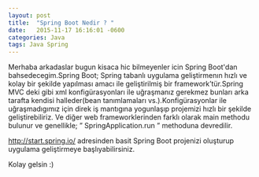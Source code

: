 ```yaml
---
layout: post
title:  "Spring Boot Nedir ? "
date:   2015-11-17 16:16:01 -0600
categories: Java
tags: Java Spring
---
```


Merhaba arkadaslar bugun kisaca hic bilmeyenler icin Spring Boot'dan bahsedecegim.Spring Boot;
Spring tabanlı uygulama geliştirmenın hızlı ve kolay bir şekilde yapılması amacı ile geliştirilmiş bir framework’tür.Spring MVC deki gibi xml konfigürasyonları ile uğraşmanız gerekmez bunları arka tarafta kendisi halleder(bean tanımlamaları vs.).Konfigürasyonlar ile uğraşmadıgımız için direk iş mantıgına yogunlaşıp projemizi hızlı bir şekilde geliştirebiliriz.
Ve diğer web frameworklerinden farklı olarak main methodu bulunur ve genellikle;
” SpringApplication.run ” methoduna devredilir.

http://start.spring.io/ adresinden basit Spring Boot projenizi oluşturup uygulama geliştirmeye başlıyabilirsiniz.

Kolay gelsin :)
